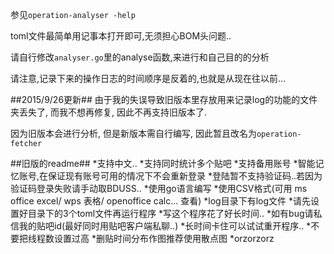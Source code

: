 参见`operation-analyser -help`

toml文件最简单用记事本打开即可,无须担心BOM头问题..

请自行修改`analyser.go`里的analyse函数,来进行和自己目的的分析

请注意,记录下来的操作日志的时间顺序是反着的,也就是从现在往以前...

##2015/9/26更新##
由于我的失误导致旧版本里存放用来记录log的功能的文件夹丢失了,
而我不想再修复, 因此不再支持旧版本了.

因为旧版本会进行分析, 但是新版本需自行编写, 因此暂且改名为`operation-fetcher`

##旧版的readme##
	*支持中文..
	*支持同时统计多个贴吧
	*支持备用账号
	*智能记忆账号,在保证现有账号可用的情况下不会重新登录
	*登陆暂不支持验证码..若因为验证码登录失败请手动取BDUSS..
	*使用go语言编写
	*使用CSV格式(可用 ms office excel/ wps 表格/ openoffice calc... 查看)
	*log目录下有log文件
	*请先设置好目录下的3个toml文件再运行程序
	*写这个程序花了好长时间..
	*如有bug请私信我的贴吧id(最好同时用贴吧客户端私聊..)
	*长时间卡住可以试试重开程序..
	*不要把线程数设置过高
	*删贴时间分布作图推荐使用散点图
	*orzorzorz